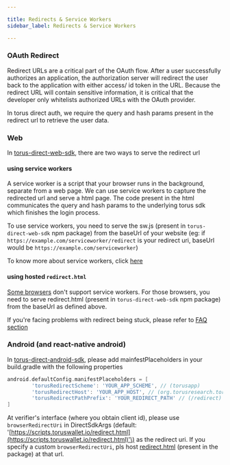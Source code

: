 ```yaml
---

title: Redirects & Service Workers
sidebar_label: Redirects & Service Workers

---
```



### OAuth Redirect

Redirect URLs are a critical part of the OAuth flow. After a user successfully authorizes an application, the authorization server will redirect the user back to the application with either access/ id token in the URL. Because the redirect URL will contain sensitive information, it is critical that the developer only whitelists authorized URLs with the OAuth provider.

In torus direct auth, we require the query and hash params present in the redirect url to retrieve the user data.

### Web

In [torus-direct-web-sdk](https://github.com/torusresearch/torus-direct-web-sdk), there are two ways to serve the redirect url 

#### using service workers

A service worker is a script that your browser runs in the background, separate from a web page. We can use service workers to capture the redirected url and serve a html page. The code present in the html communicates the query and hash params to the underlying torus sdk which finishes the login process.

To use service workers, you need to serve the sw.js \(present in `torus-direct-web-sdk` npm package\) from the baseUrl of your website \(eg: if `https://example.com/serviceworker/redirect` is your redirect uri, baseUrl would be `https://example.com/serviceworker`\)

To know more about service workers, click [here](https://developers.google.com/web/fundamentals/primers/service-workers)

#### using hosted `redirect.html`

[Some browsers](https://caniuse.com/serviceworkers) don't support service workers. For those browsers, you need to serve redirect.html \(present in `torus-direct-web-sdk` npm package\) from the baseUrl as defined above.

If you're facing problems with redirect being stuck, please refer to [FAQ section](faq.md#my-redirect-page-is-stuck-in-ios-chrome)

### Android \(and react-native android\)

In [torus-direct-android-sdk](https://github.com/torusresearch/torus-direct-android-sdk), please add mainfestPlaceholders in your build.gradle with the following properties

```groovy
android.defaultConfig.manifestPlaceholders = [
        'torusRedirectScheme': 'YOUR_APP_SCHEME', // (torusapp)
        'torusRedirectHost': 'YOUR_APP_HOST', // (org.torusresearch.torusdirectandroid)
        'torusRedirectPathPrefix': 'YOUR_REDIRECT_PATH' // (/redirect)
]
```

 At verifier's interface \(where you obtain client id\), please use `browserRedirectUri` in DirectSdkArgs \(default: '[https://scripts.toruswallet.io/redirect.html](https://scripts.toruswallet.io/redirect.html)'\) as the redirect uri. If you specify a custom `browserRedirectUri`, pls host [redirect.html](https://github.com/torusresearch/torus-direct-android-sdk/blob/master/torusdirect/src/main/java/org/torusresearch/torusdirect/activity/redirect.html) \(present in the package\) at that url.

